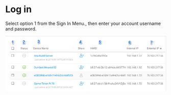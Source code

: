 # Log in

Select option 1 from the Sign In Menu., then enter your account username and password.

![](../../.gitbook/assets/image%20%28101%29.png)

